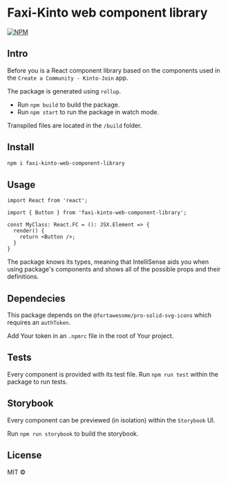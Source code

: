 # Faxi-Kinto web component library

[![NPM](https://img.shields.io/npm/v/faxi-kinto-web-component-library.svg)](https://www.npmjs.com/package/faxi-kinto-web-component-library)

## Intro

Before you is a React component library based on the components used in the `Create a Community - Kinto-Join` app.

The package is generated using `rollup`.

- Run `npm build` to build the package.
- Run `npm start` to run the package in watch mode.

Transpiled files are located in the `/build` folder.

## Install

```bash
npm i faxi-kinto-web-component-library
```

## Usage

```tsx
import React from 'react';

import { Button } from 'faxi-kinto-web-component-library';

const MyClass: React.FC = (): JSX.Element => {
  render() {
    return <Button />;
  }
}
```

The package knows its types, meaning that IntelliSense aids you when using package's components and shows all of the possible props and their definitions.

## Dependecies

This package depends on the `@fortawesome/pro-solid-svg-icons` which requires an `authToken`.

Add Your token in an `.npmrc` file in the root of Your project.

## Tests

Every component is provided with its test file. Run `npm run test` within the package to run tests.

## Storybook

Every component can be previewed (in isolation) within the `Storybook` UI.

Run `npm run storybook` to build the storybook.

## License

MIT ©
